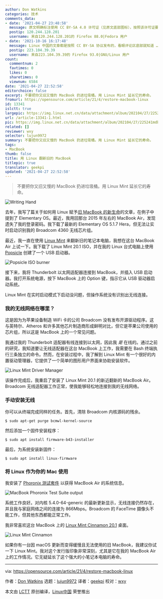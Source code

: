 ```yaml
---
author: Don Watkins
categories: 技术
comments_data:
- date: '2021-04-27 23:48:58'
  message: 原文明确标注使用 CC BY-SA 4.0 许可证（见原文底部图标），按照该许可证要求，即使是翻译作品也必须使用相同许可发布，希望贵团队及时纠正错误
  postip: 120.244.128.201
  username: 来自120.244.128.201的 Firefox 88.0|Fedora 用户
- date: '2021-10-16 16:17:48'
  message: Linux 中国的文章都是按照 CC BY-SA 协议发布的，看眼评论区底部就知道 ……
  postip: 223.104.39.39
  username: 来自223.104.39.39的 Firefox 93.0|GNU/Linux 用户
count:
  commentnum: 2
  favtimes: 0
  likes: 0
  sharetimes: 0
  viewnum: 6584
date: '2021-04-27 22:52:58'
editorchoice: false
excerpt: 不要把你又旧又慢的 MacBook 扔进垃圾桶。用 Linux Mint 延长它的寿命。
fromurl: https://opensource.com/article/21/4/restore-macbook-linux
id: 13341
islctt: true
largepic: https://img.linux.net.cn/data/attachment/album/202104/27/225241mdbp59t67699r9de.jpg
url: /article-13341-1.html
pic: https://img.linux.net.cn/data/attachment/album/202104/27/225241mdbp59t67699r9de.jpg.thumb.jpg
related: []
reviewer: wxy
selector: lujun9972
summary: 不要把你又旧又慢的 MacBook 扔进垃圾桶。用 Linux Mint 延长它的寿命。
tags:
- MacBook
thumb: false
title: 用 Linux 翻新旧的 MacBook
titlepic: true
translator: geekpi
updated: '2021-04-27 22:52:58'
---
```



> 
> 不要把你又旧又慢的 MacBook 扔进垃圾桶。用 Linux Mint 延长它的寿命。
> 
> 
> 


![](https://img.linux.net.cn/data/attachment/album/202104/27/225241mdbp59t67699r9de.jpg "Writing Hand")


去年，我写了篇关于如何用 Linux 赋予[旧 MacBook 的新生命](https://opensource.com/article/20/2/macbook-linux-elementary)的文章，在例子中提到了 Elementary OS。最近，我用回那台 2015 年左右的 MacBook Air，发现遗失了我的登录密码。我下载了最新的 Elementary OS 5.1.7 Hera，但无法让实时启动识别我的 Broadcom 4360 无线芯片组。


最近，我一直在使用 [Linux Mint](https://linuxmint.com/) 来翻新旧的笔记本电脑，我想在这台 MacBook Air 上试一下。我下载了 Linux Mint 20.1 ISO，并在我的 Linux 台式电脑上使用 [Popsicle](https://github.com/pop-os/popsicle) 创建了一个 USB 启动器。


![Popsicle ISO burner](https://img.linux.net.cn/data/attachment/album/202104/27/225300eauz8v83uyaytf8z.png "Popsicle ISO burner")


接下来，我将 Thunderbolt 以太网适配器连接到 MacBook，并插入 USB 启动器。我打开系统电源，按下 MacBook 上的 Option 键，指示它从 USB 驱动器启动系统。


Linux Mint 在实时启动模式下启动没问题，但操作系统没有识别出无线连接。


### 我的无线网络在哪里？


这是因为为苹果设备制造 WiFi 卡的公司 Broadcom 没有发布开源驱动程序。这与英特尔、Atheros 和许多其他芯片制造商形成鲜明对比，但它是苹果公司使用的芯片组，所以这是 MacBook 上的一个常见问题。


我通过我的 Thunderbolt 适配器有线连接到以太网，因此我 *是* 在线的。通过之前的研究，我知道要让无线适配器在这台 MacBook 上工作，我需要在 Bash 终端执行三条独立的命令。然而，在安装过程中，我了解到 Linux Mint 有一个很好的内置驱动管理器，它提供了一个简单的图形用户界面来协助安装软件。


![Linux Mint Driver Manager](https://img.linux.net.cn/data/attachment/album/202104/27/225300q8cj4l4pdmsmncnl.png "Linux Mint Driver Manager")


该操作完成后，我重启了安装了 Linux Mint 20.1 的新近翻新的 MacBook Air。Broadcom 无线适配器工作正常，使我能够轻松地连接到我的无线网络。


### 手动安装无线


你可以从终端完成同样的任务。首先，清除 Broadcom 内核源码的残余。



```
$ sudo apt-get purge bcmwl-kernel-source

```

然后添加一个固件安装程序：



```
$ sudo apt install firmware-b43-installer

```

最后，为系统安装新固件：



```
$ sudo apt install linux-firmware

```

### 将 Linux 作为你的 Mac 使用


我安装了 [Phoronix 测试套件](https://www.phoronix-test-suite.com/) 以获得 MacBook Air 的系统信息。


![MacBook Phoronix Test Suite output](https://img.linux.net.cn/data/attachment/album/202104/27/225301cnu6p7lx707uzh77.png "MacBook Phoronix Test Suite output")


系统工作良好。对内核 5.4.0-64-generic 的最新更新显示，无线连接仍然存在，并且我与家庭网络之间的连接为 866Mbps。Broadcom 的 FaceTime 摄像头不能工作，但其他东西都能正常工作。


我非常喜欢这台 MacBook 上的 [Linux Mint Cinnamon 20.1](https://www.linuxmint.com/edition.php?id=284) 桌面。


![Linux Mint Cinnamon](https://img.linux.net.cn/data/attachment/album/202104/27/225301v52cpz6ctddh85ut.png "Linux Mint Cinnamon")


如果你有一台因 macOS 更新而变得缓慢且无法使用的旧 MacBook，我建议你试一下 Linux Mint。我对这个发行版印象非常深刻，尤其是它在我的 MacBook Air 上的工作情况。它无疑延长了这个强大的小笔记本电脑的寿命。




---


via: <https://opensource.com/article/21/4/restore-macbook-linux>


作者：[Don Watkins](https://opensource.com/users/don-watkins) 选题：[lujun9972](https://github.com/lujun9972) 译者：[geekpi](https://github.com/geekpi) 校对：[wxy](https://github.com/wxy)


本文由 [LCTT](https://github.com/LCTT/TranslateProject) 原创编译，[Linux中国](https://linux.cn/) 荣誉推出